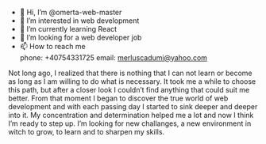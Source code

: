 - 👋 Hi, I’m @omerta-web-master
- 👀 I’m interested in web development
- 🌱 I’m currently learning React
- 💞️ I’m looking for a web developer job
- 📫 How to reach me </br>
phone: +40754331725 
email: merluscadumi@yahoo.com

Not long ago, I realized that there is nothing that I can not learn or become as long as I am willing to do what is necessary. It took me a while to choose this path, but after a closer look I couldn’t find anything that could suit me better. From that moment I began to discover the true world of web development and with each passing day I started to sink deeper and deeper into it. My concentration and determination helped me a lot and now I think I’m ready to step up. I’m looking for new challanges, a new environment in witch to grow, to learn and to sharpen my skills.

